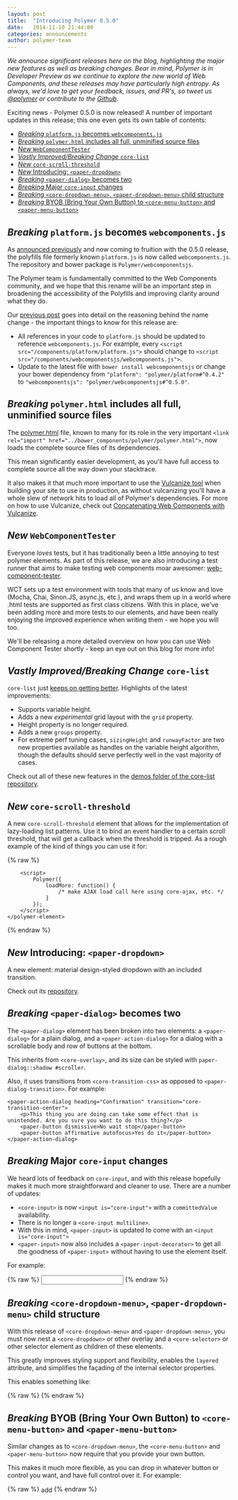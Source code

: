 ```yaml
---
layout: post
title:  "Introducing Polymer 0.5.0"
date:   2014-11-10 21:44:00
categories: announcements
author: polymer-team
---
```


_We announce significant releases here on the blog, highlighting the major new features as well as breaking changes. Bear in mind, Polymer is in Developer Preview as we continue to explore the new world of Web Components, and these releases may have particularly high entropy. As always, we'd love to get your feedback, issues, and PR's, so tweet us [@polymer](https://twitter.com/polymer) or contribute to the [Github](https://github.com/Polymer)._

Exciting news - Polymer 0.5.0 is now released! A number of important updates in this release; this one even gets its own table of contents:

* [_Breaking_ `platform.js` becomes `webcomponents.js`](#0-5-0_platform)
* [_Breaking_ `polymer.html` includes all full, unminified source files](#0-5-0_polymerhtml)
* [_New_ `WebComponentTester`](#0-5-0_wct)
* [_Vastly Improved/Breaking Change_ `core-list`](#0-5-0_corelist)
* [_New_ `core-scroll-threshold`](#0-5-0_corescrollthreshold)
* [_New_ Introducing: `<paper-dropdown>`](#0-5-0_paperdropdown)
* [_Breaking_ `<paper-dialog>` becomes two](#0-5-0_paperdialog)
* [_Breaking_ Major `core-input` changes](#0-5-0_coreinput)
* [_Breaking_ `<core-dropdown-menu>`, `<paper-dropdown-menu>` child structure](#0-5-0_coredropdownmenu)
* [_Breaking_ BYOB (Bring Your Own Button) to `<core-menu-button>` and `<paper-menu-button>`](#0-5-0_coremenubutton)

## <a name="0-5-0_platform"></a>_Breaking_ `platform.js` becomes `webcomponents.js`
As [announced previously](/announcements/2014/10/16/platform-becomes-webcomponents/) and now coming to fruition with the 0.5.0 release, the polyfills file formerly known `platform.js` is now called `webcomponents.js`. The repository and bower package is `Polymer/webcomponentsjs`.

The Polymer team is fundamentally committed to the Web Components community, and we hope that this rename will be an important step in broadening the accessibility of the Polyfills and improving clarity around what they do.

Our [previous post](/announcements/2014/10/16/platform-becomes-webcomponents/) goes into detail on the reasoning behind the name change - the important things to know for this release are:

- All references in your code to `platform.js` should be updated to reference `webcomponents.js`. For example, every `<script src="/components/platform/platform.js">` should change to `<script src="/components/webcomponentsjs/webcomponents.js">`.
- Update to the latest file with `bower install webcomponentsjs` or change your bower dependency from `"platform": "polymer/platform#^0.4.2"` to `"webcomponentsjs": "polymer/webcomponentsjs#^0.5.0"`.

## <a name="0-5-0_polymerhtml"></a>_Breaking_ `polymer.html` includes all full, unminified source files
The [polymer.html](https://github.com/Polymer/polymer/blob/master/polymer.html) file, known to many for its role in the very important `<link rel="import" href="../bower_components/polymer/polymer.html">`, now loads the complete source files of its dependencies.

This mean significantly easier development, as you'll have full access to complete source all the way down your stacktrace.

It also makes it that much more important to use the [Vulcanize tool](https://github.com/polymer/vulcanize) when building your site to use in production, as without vulcanizing you'll have a whole slew of network hits to load all of Polymer's dependencies. For more on how to use Vulcanize, check out [Concatenating Web Components with Vulcanize](https://www.polymer-project.org/articles/concatenating-web-components.html).

## <a name="0-5-0_wct"></a>_New_ `WebComponentTester` 
Everyone _loves_ tests, but it has traditionally been a little annoying to test polymer elements. As part of this release, we are also introducing a test runner that aims to make testing web components moar awesomer: [web-component-tester](https://github.com/Polymer/web-component-tester).

WCT sets up a test environment with tools that many of us know and love (Mocha, Chai, Sinon.JS, async.js, etc.), and wraps them up in a world where .html tests are supported as first class citizens. With this in place, we've been adding more and more tests to our elements, and have been really enjoying the improved experience when writing them - we hope you will too.

We'll be releasing a more detailed overview on how you can use Web Component Tester shortly - keep an eye out on this blog for more info!

## <a name="0-5-0_corelist"></a>_Vastly Improved/Breaking Change_ `core-list`
`core-list` just [keeps on getting better](/releases/2014/10/02/release-0.4.2/#0-4-2_corelist). Highlights of the latest improvements:

- Supports variable height.
- Adds a new _experimental_ grid layout with the `grid` property.
- Height property is no longer required.
- Adds a new `groups` property.
- For extreme perf tuning cases, `sizingHeight` and `runwayFactor` are two new properties available as handles on the variable height algorithm, though the defaults should serve perfectly well in the vast majority of cases.

Check out all of these new features in the [demos folder of the core-list repository](https://github.com/Polymer/core-list/tree/master/demos).

## <a name="0-5-0_corescrollthreshold"></a>_New_ `core-scroll-threshold`
A new `core-scroll-threshold` element that allows for the implementation of lazy-loading list patterns. Use it to bind an event handler to a certain scroll threshold, that will get a callback when the threshold is tripped. As a rough example of the kind of things you can use it for:

{% raw %}
    <polymer-element name="x-list">
        <template>
            <core-scroll-threshold id="threshold" scrollTarget="{{$.scroller}}" lowerThreshold="100" on-lower-trigger="{{loadMore}}" fit></core-scroll-threshold>
            <div id="scroller" fit>
                <template repeat="{{i in data}}">
                    <div class="thing">{{i}}</div>
                </template>
                <div hidden?="{{!$.threshold.lowerTriggered}}">Please wait...</div>
            </div>
        </template>

        <script>
            Polymer({
                loadMore: function() {
                    /* make AJAX load call here using core-ajax, etc. */
                }
            });
        </script>
    </polymer-element>
{% endraw %}

## <a name="0-5-0_paperdropdown"></a>_New_ Introducing: `<paper-dropdown>`
A new element: material design-styled dropdown with an included transition.

Check out its [repository](https://github.com/Polymer/paper-dropdown).

## <a name="0-5-0_paperdialog"></a>_Breaking_ `<paper-dialog>` becomes two
The `<paper-dialog>` element has been broken into two elements: a `<paper-dialog>` for a plain dialog, and a `<paper-action-dialog>` for a dialog with a scrollable body and row of buttons at the bottom.

This inherits from `<core-overlay>`, and its size can be styled with `paper-dialog::shadow #scroller`.

Also, it uses transitions from `<core-transition-css>` as opposed to `<paper-dialog-transition>`. For example:

    <paper-action-dialog heading="Confirmation" transition="core-transition-center">
        <p>This thing you are doing can take some effect that is unintended. Are you sure you want to do this thing?</p>
        <paper-button dismissive>No wait stop</paper-button>
        <paper-button affirmative autofocus>Yes do it</paper-button>
    </paper-action-dialog>


## <a name="0-5-0_coreinput"></a>_Breaking_ Major `core-input` changes
We heard lots of feedback on `core-input`, and with this release hopefully makes it much more straightforward and cleaner to use. There are a number of updates:

- `<core-input>` is now `<input is="core-input">` with a `committedValue` availability.
- There is no longer a `<core-input multiline>`.
- With this in mind, `<paper-input>` is updated to come with an `<input is="core-input">`
- `<paper-input>` now also includes a `<paper-input-decorator>` to get all the goodness of `<paper-input>` without having to use the element itself.

For example:

{% raw %}
    <paper-input-decorator>
        <input type="someType">
        </input>
    </paper-input-decorator>
{% endraw %}

## <a name="0-5-0_coredropdownmenu"></a>_Breaking_ `<core-dropdown-menu>`, `<paper-dropdown-menu>` child structure
With this release of `<core-dropdown-menu>` and `<paper-dropdown-menu>`, you must now nest a `<core-dropdown>` or other overlay and a `<core-selector>` or other selector element as children of these elements.

This greatly improves styling support and flexibility, enables the `layered` attribute, and simplifies the façading of the internal selector properties.

This enables something like:

{% raw %}
    <paper-dropdown-menu label="Your favorite pastry">
        <paper-dropdown layered class="dropdown">
            <core-menu class="menu">
                <template repeat="{{pastries}}">
                    <paper-item>{{}}</paper-item>
                </template>
            </core-menu>
        </paper-dropdown>
    </paper-dropdown-menu>
{% endraw %}

## <a name="0-5-0_coremenubutton"></a>_Breaking_ BYOB (Bring Your Own Button) to `<core-menu-button>` and `<paper-menu-button>`
Similar changes as to `<core-dropdown-menu>`, the `<core-menu-button>` and `<paper-menu-button>` now require that you provide your own button.

This makes it much more flexible, as you can drop in whatever button or control you want, and have full control over it.  For example:

{% raw %}
    <paper-menu-button>
        <paper-button noink>
            <core-icon icon="add"></core-icon>
            <span style="vertical-align:middle;">add</span>
        </paper-button>
        <paper-dropdown class="dropdown">
            <core-menu class="menu">
                <template repeat="{{pastries}}">
                    <paper-item>{{}}</paper-item>
                </template>
            </core-menu>
        </paper-dropdown>
    </paper-menu-button>
{% endraw %}

